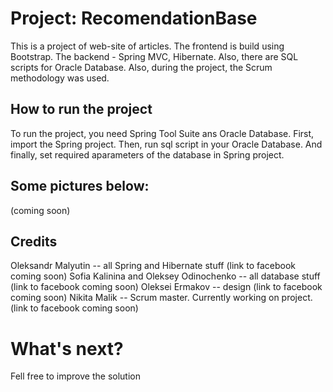 Project: RecomendationBase
====================================

This is a project of web-site of articles. The frontend is build using Bootstrap. The backend - Spring MVC, Hibernate. Also, there are SQL scripts for Oracle Database. Also, during the project, the Scrum methodology was used.


How to run the project
---------------------------------
To run the project, you need Spring Tool Suite ans Oracle Database. First, import the Spring project. Then, run sql script in your Oracle Database. And finally, set required aparameters of the database in Spring project.

Some pictures below:
----------------------------------
(coming soon)



Credits
----------------------------------
Oleksandr Malyutin -- all Spring and Hibernate stuff
(link to facebook coming soon)
Sofia Kalinina and Oleksey Odinochenko -- all database stuff
(link to facebook coming soon)
Oleksei Ermakov -- design
(link to facebook coming soon)
Nikita Malik -- Scrum master. Currently working on project.
(link to facebook coming soon)

What's next?
=====================================
Fell free to improve the solution
